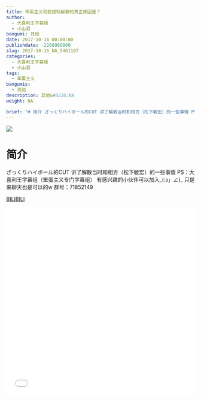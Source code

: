 ```yaml
---
title: 笨蛋主义和前搭档解散的真正原因是？
author: 
  - 大喜利王字幕组
  - 小山君
bangumi: 其他
date: 2017-10-16 00:00:00
publishdate: -2208988800
slug: 2017-10-16_NA_5461107
categories: 
  - 大喜利王字幕组
  - 小山君
tags: 
  - 笨蛋主义
bangumis: 
  - 其他
description: 其他&#8226;NA
weight: NA

brief: "# 简介 ざっくりハイボール的CUT 讲了解散当时和相方（松下敏宏）的一些事情 PS：大喜利王字幕组（笨蛋主义专门字幕组） 有感兴趣的小伙伴可以加入_(:з」∠)_ 只是来聊天也是可以的w 群号：71852149"
---
```


![](https://i.imgur.com/Qy5uqJx.jpg)

# 简介  
ざっくりハイボール的CUT  讲了解散当时和相方（松下敏宏）的一些事情
PS：大喜利王字幕组（笨蛋主义专门字幕组） 
有感兴趣的小伙伴可以加入_(:з」∠)_  只是来聊天也是可以的w
群号：71852149

  [BILIBILI](https://www.bilibili.com/video/av5461107/)


<div class="vcontainer">  <iframe class='video' src="//www.bilibili.com/blackboard/player.html?aid=5461107" width="100%" height="500" frameborder="0" allowfullscreen="allowfullscreen"></iframe></div>
